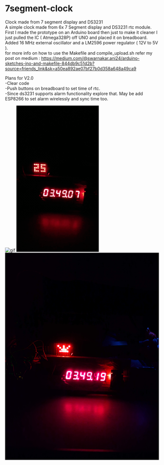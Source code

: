 # 7segment-clock
Clock made from 7 segment display and DS3231 <br>
A simple clock made from 6x 7 Segment display and DS3231 rtc module.<br>
First I made the prototype on an Arduino board then just to make it cleaner I just pulled the IC ( Atmega328P) off UNO and placed it on breadboard.<br> Added 16 MHz external oscillator and a LM2596 power regulator ( 12V to 5V ).<br>
for more info on how to use the Makefile and compile_upload.sh refer my post on medium : https://medium.com/@swarnakar.ani24/arduino-sketches-ino-and-makefile-844db9c51d2b?source=friends_link&sk=a50ea892ae07bf27b0d358a648a49ca9 <br>

Plans for V2.0<br>
-Clear code<br>
-Push buttons on breadboard to set time of rtc.<br>
-Since ds3231 supports alarm functionality explore that. May be add ESP8266 to set alarm wirelessly and sync time too.<br>
        
![gif](https://github.com/Arthav24/7segment-clock/blob/master/resources/gif1.gif)
![gif](https://github.com/Arthav24/7segment-clock/blob/master/resources/gif2.gif)
![img](https://github.com/Arthav24/7segment-clock/blob/master/resources/img1.jpg)
